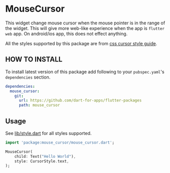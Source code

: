 # MouseCursor

This widget change mouse cursor when the mouse pointer is in the range of
the widget. This will give more web-like experience when the app is
`flutter web` app. On android/ios app, this does not effect anything.

All the styles supported by this package are from [css cursor style guide](https://developer.mozilla.org/ko/docs/Web/CSS/cursor).

## HOW TO INSTALL

To install latest version of this package add following to your `pubspec.yaml`'s `dependencies` section.

```yaml
dependencies:
  mouse_cursor:
    git:
      url: https://github.com/dart-for-apps/flutter-packages
      path: mouse_cursor

```

## Usage

See [lib/style.dart](lib/style.dart) for all styles supported.

```dart
import 'package:mouse_cursor/mouse_cursor.dart';

MouseCursor(
    child: Text("Hello World"),
    style: CursorStyle.text,
);
```
